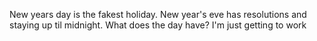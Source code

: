 New years day is the fakest holiday. New year's eve has resolutions and staying up til midnight. What does the day have? I'm just getting to work

